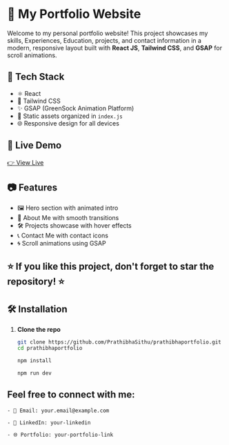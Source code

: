# 💼 My Portfolio Website

Welcome to my personal portfolio website! This project showcases my skills, Experiences, Education, projects, and contact information in a modern, responsive layout built with **React JS**, **Tailwind CSS**, and **GSAP** for scroll animations.

## 🚀 Tech Stack

- ⚛️ React
- 🎨 Tailwind CSS
- ✨ GSAP (GreenSock Animation Platform)
- 📁 Static assets organized in `index.js`
- 🌐 Responsive design for all devices

## 📸 Live Demo

[👉 View Live](https://prathibhasithu.github.io/prathibhaportfolio/)

## 📷 Features

- 🖼️ Hero section with animated intro
- 🧩 About Me with smooth transitions
- 🛠️ Projects showcase with hover effects
- 📞 Contact Me with contact icons
- 🌀 Scroll animations using GSAP

## ⭐ If you like this project, don't forget to star the repository! ⭐



## 🛠️ Installation

1. **Clone the repo**
   ```bash
   git clone https://github.com/PrathibhaSithu/prathibhaportfolio.git
   cd prathibhaportfolio

   npm install

   npm run dev


## Feel free to connect with me:

    - 📧 Email: your.email@example.com

    - 💼 LinkedIn: your-linkedin

    - 🌐 Portfolio: your-portfolio-link


